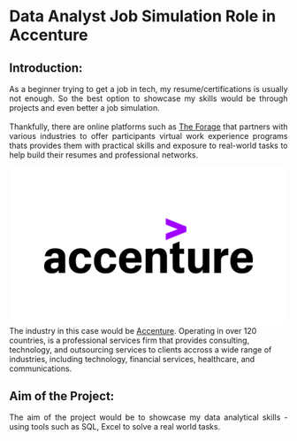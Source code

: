 # Data Analyst Job Simulation Role in Accenture

## Introduction:
<p align="justify">
    As a beginner trying to get a job in tech, my resume/certifications is usually not enough. So the best option to showcase my skills would be through projects and even better a job simulation.<br/><br/>
    Thankfully, there are online platforms such as <a href="https://www.theforage.com">The Forage</a> that partners with various industries to offer participants virtual work experience programs thats provides them with practical skills and exposure to real-world tasks to help build their resumes and professional networks.<br/>
<div align="center">
  <a href="https://www.accenture.com/us-en">
    <img src="images/accenture_logo.png">
  </a>
</div>
    The industry in this case would be <a href="https://www.accenture.com/us-en/careers/life-at-accenture/entry-level">Accenture</a>. 
    Operating in over 120 countries, is a professional services firm that provides consulting, technology, and outsourcing services to clients accross a wide range of industries, including technology, financial services, healthcare, and communications.
</p>

## Aim of the Project: 
<p align="justify">
    The aim of the project would be to showcase my data analytical skills - using tools such as SQL, Excel to solve a real world tasks.
</p>

<!-- <div align="center">
  <a href="https://www.accenture.com/us-en">
    <img src="images/accenture_logo.png">
  </a>
</div> -->
